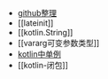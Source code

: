 - [github整理](https://github.com/yangchong211/YCBlogs/tree/master/Kotlin)
- [[lateinit]]
- [[kotlin.String]]
- [[vararg可变参数类型]]
- [kotlin中单例](https://www.jianshu.com/p/2497f6a5a461)
- [[kotlin-闭包]]